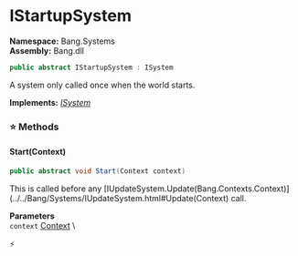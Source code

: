 # IStartupSystem

**Namespace:** Bang.Systems \
**Assembly:** Bang.dll

```csharp
public abstract IStartupSystem : ISystem
```

A system only called once when the world starts.

**Implements:** _[ISystem](../..//Bang/Systems/ISystem.html)_

### ⭐ Methods
#### Start(Context)
```csharp
public abstract void Start(Context context)
```

This is called before any [IUpdateSystem.Update(Bang.Contexts.Context)](../../Bang/Systems/IUpdateSystem.html#Update(Context) call.

**Parameters** \
`context` [Context](../..//Bang/Contexts/Context.html) \



⚡